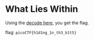 # What Lies Within
Using the [decode here](https://stylesuxx.github.io/steganography/), you get the flag.

flag: `picoCTF{h1d1ng_1n_th3_b1t5}`